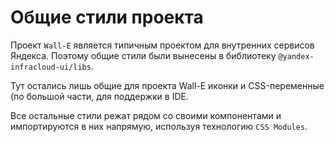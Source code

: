# Общие стили проекта

Проект `Wall-E` является типичным проектом для внутренних сервисов Яндекса. Поэтому общие стили были вынесены в библиотеку `@yandex-infracloud-ui/libs`.

Тут остались лишь общие для проекта Wall-E иконки и CSS-переменные (по большой части, для поддержки в IDE.

Все остальные стили режат рядом со своими компонентами и импортируются в них напрямую, используя технологию `CSS Modules`.
